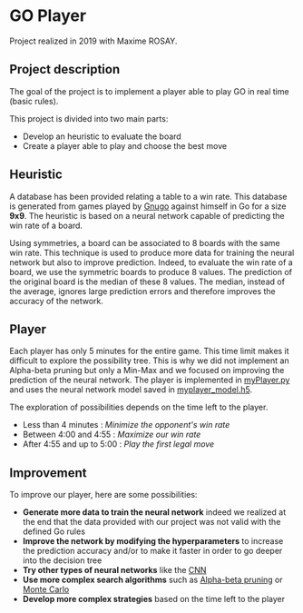 # GO Player
Project realized in 2019 with Maxime ROSAY.

## Project description
The goal of the project is to implement a player able to play GO in real time (basic rules). 

This project is divided into two main parts:
* Develop an heuristic to evaluate the board
* Create a player able to play and choose the best move


## Heuristic

A database has been provided relating a table to a win rate. This database is generated from games played by [Gnugo](https://en.wikipedia.org/wiki/GNU_Go) against himself in Go for a size **9x9**. The heuristic is based on a neural network capable of predicting the win rate of a board. 

Using symmetries, a board can be associated to 8 boards with the same win rate. This technique is used to produce more data for training the neural network but also to improve prediction. Indeed, to evaluate the win rate of a board, we use the symmetric boards to produce 8 values. The prediction of the original board is the median of these 8 values. The median, instead of the average, ignores large prediction errors and therefore improves the accuracy of the network.

## Player

Each player has only 5 minutes for the entire game. This time limit makes it difficult to explore the possibility tree. This is why we did not implement an Alpha-beta pruning but only a Min-Max and we focused on improving the prediction of the neural network. The player is implemented in [myPlayer.py](IA/GO/myPlayer.py) and uses the neural network model saved in [myplayer_model.h5](IA/GO/myplayer_model.h5).

The exploration of possibilities depends on the time left to the player. 
- Less than 4 minutes : *Minimize the opponent's win rate*
- Between 4:00 and 4:55 : *Maximize our win rate*
- After 4:55 and up to 5:00 : *Play the first legal move*

## Improvement
To improve our player, here are some possibilities:
- **Generate more data to train the neural network** indeed we realized at the end that the data provided with our project was not valid with the defined Go rules
- **Improve the network by modifying the hyperparameters** to increase the prediction accuracy and/or to make it faster in order to go deeper into the decision tree
- **Try other types of neural networks** like the [CNN](https://en.wikipedia.org/wiki/Convolutional_neural_network)
- **Use more complex search algorithms** such as [Alpha-beta pruning](https://en.wikipedia.org/wiki/Alpha%E2%80%93beta_pruning) or [Monte Carlo](https://en.wikipedia.org/wiki/Monte_Carlo_tree_search)
- **Develop more complex strategies** based on the time left to the player
